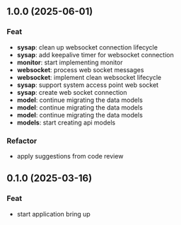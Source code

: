 ## 1.0.0 (2025-06-01)

### Feat

- **sysap**: clean up websocket connection lifecycle
- **sysap**: add keepalive timer for websocket connection
- **monitor**: start implementing monitor
- **websocket**: process web socket messages
- **websocket**: implement clean websocket lifecycle
- **sysap**: support system access point web socket
- **sysap**: create web socket connection
- **model**: continue migrating the data models
- **model**: continue migrating the data models
- **model**: continue migrating the data models
- **models**: start creating api models

### Refactor

- apply suggestions from code review

## 0.1.0 (2025-03-16)

### Feat

- start application bring up
